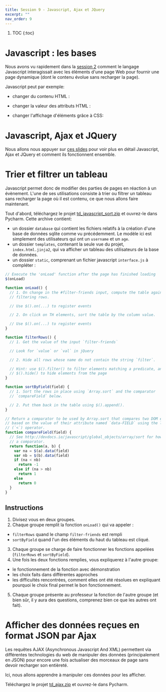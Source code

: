 ```yaml
---
title: Session 9 - Javascript, Ajax et JQuery
excerpt: ""
nav_order: 9
---
```



<style>
iframe {
	height:300px;
}
</style>

1. TOC
{:toc}

# Javascript : les bases

Nous avons vu rapidement dans
la [session 2](session2_html.html#page-dynamique-javascript) comment
le langage Javascript interagissait avec les éléments d'une page Web
pour fournir une page dynamique (dont le contenu évolue sans recharger
la page).

Javascript peut par exemple:
- changer du contenu HTML :
<script async src="//jsfiddle.net/marie_donnie/z8ovkwua/embed/js,html,css,result/dark/"></script>
- changer la valeur des attributs HTML :
<script async src="//jsfiddle.net/marie_donnie/o2qLkb09/embed/js,html,css,result/dark/"></script>
- changer l'affichage d'éléments grâce à CSS:
<script async src="//jsfiddle.net/marie_donnie/hu3kjaoe/embed/js,html,css,result/dark/"></script>



# Javascript, Ajax et JQuery


Nous allons nous appuyer sur [ces slides](https://0xc0de.fr/courses/Domaine/2018/slides/js-ajax/) pour voir plus en détail Javascript, Ajax et JQuery et comment ils fonctionnent ensemble.


# Trier et filtrer un tableau

Javascript permet donc de modifier des parties de pages en réaction à un évènement.
L'une de ses utilisations consiste à trier ou filtrer un tableau sans recharger la page où il est contenu, ce que nous allons faire maintenant.

Tout d'abord, téléchargez le projet [td_javascript_sort.zip](https://github.com/Marie-Donnie/ue_web_example/archive/td_javascript_sort.zip) et ouvrez-le dans Pycharm.
Cette archive contient:
- un dossier `database` qui contient les fichiers relatifs à la création d'une base de données sqlite comme vu précédemment. Le modèle ici est simplement des utilisateurs qui ont un `username` et un `age`.
- un dossier `templates`, contenant la seule vue du projet, `index.html.jinja2`, qui va afficher un tableau des utilisateurs de la base de données.
- un dossier `static`, comprenant un fichier javascript `interface.js` à compléter :


```javascript
// Execute the 'onLoad' function after the page has finished loading
$(onLoad)

function onLoad() {
  // 1. On change in the #filter-friends input, compute the table again by
  // filtering rows.

  // Use $().on(...) to register events

  // 2. On click on TH elements, sort the table by the column value.

  // Use $().on(...) to register events
}

function filterRows() {
  // 1. Get the value of the input `filter-friends`

  // Look for `value` or `val` in jQuery

  // 2. Hide all rows whose name do not contain the string `filter`.

  // Hint: use $().filter() to filter elements matching a predicate, and
  // $().hide() to hide elements from the page
}

function sortByField(field) {
  // 1. Sort the rows in place using `Array.sort` and the comparator
  // `compareField` below.

  // 2. Put them back in the table using $().append().
}

// Return a comparator to be used by Array.sort that compares two DOM elements
// based on the value of their attribute named `data-FIELD` using the less-than
// (`<`) operator.
function compareField(field) {
  // See http://devdocs.io/javascript/global_objects/array/sort for how to write
  // a comparator.
  return function(a, b) {
    var na = $(a).data(field)
    var nb = $(b).data(field)
    if (na < nb)
      return -1
    else if (na > nb)
      return 1
    else
      return 0
  }
}
```

## Instructions

1. Divisez vous en deux groupes.
2. Chaque groupe remplit la fonction `onLoad()` qui va appeler :
  - `filterRows` quand le champ `filter-friends` est rempli
  - `sortByField` quand l'un des éléments du haut du tableau est cliqué.
3. Chaque groupe se charge de faire fonctionner les fonctions appelées (`filterRows` et `sortByField`).
4. Une fois les deux fonctions remplies, vous expliquerez à l'autre groupe:
  - le fonctionnement de la fonction avec démonstration
  - les choix faits dans différentes approches
  - les difficultés rencontrées, comment elles ont été résolues en expliquant pourquoi le choix final permet le bon fonctionnement.
5. Chaque groupe présente au professeur la fonction de l'autre groupe (et bien sûr, il y aura des questions, comprenez bien ce que les autres ont fait).



# Afficher des données reçues en format JSON par Ajax

Les requêtes AJAX (Asynchronous Javascript And XML) permettent via différentes technologies du web de manipuler des données (principalement en JSON) pour encore une fois actualiser des morceaux de page sans devoir recharger son entièreté.

Ici, nous allons apprendre à manipuler ces données pour les afficher.

Téléchargez le projet [td_ajax.zip](https://github.com/Marie-Donnie/ue_web_example/archive/td_ajax.zip) et ouvrez-le dans Pycharm.
